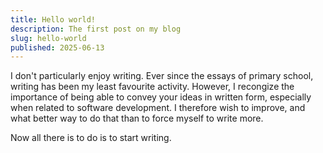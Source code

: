 ```yaml
---
title: Hello world!
description: The first post on my blog
slug: hello-world
published: 2025-06-13
---
```


I don't particularly enjoy writing. Ever since the essays of primary school,
writing has been my least favourite activity. However, I recongize the
importance of being able to convey your ideas in written form, especially when
related to software development. I therefore wish to improve, and what better
way to do that than to force myself to write more.

Now all there is to do is to start writing.
